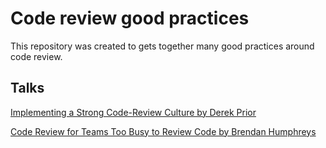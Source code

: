 # Code review good practices
This repository was created to gets together many good practices around code review.

## Talks
[Implementing a Strong Code-Review Culture by Derek Prior](https://www.youtube.com/watch?v=PJjmw9TRB7s&index=2&list=LLd_50AreJiQvwohSFlvH99w)

[Code Review for Teams Too Busy to Review Code by Brendan Humphreys](https://www.youtube.com/watch?v=1m3eRFeCInY&index=4&list=LLd_50AreJiQvwohSFlvH99w)
